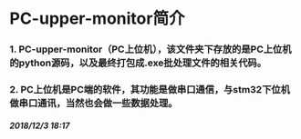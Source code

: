 # PC-upper-monitor简介
### 1. PC-upper-monitor（PC上位机），该文件夹下存放的是PC上位机的python源码，以及最终打包成.exe批处理文件的相关代码。
### 2. PC上位机是PC端的软件，其功能是做串口通信，与stm32下位机做串口通讯，当然也会做一些数据处理。
##### 2018/12/3 18:17